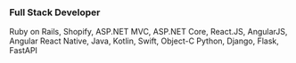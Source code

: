 ### Full Stack Developer

Ruby on Rails, Shopify, ASP.NET MVC, ASP.NET Core, React.JS, AngularJS, Angular
React Native, Java, Kotlin, Swift, Object-C
Python, Django, Flask, FastAPI
